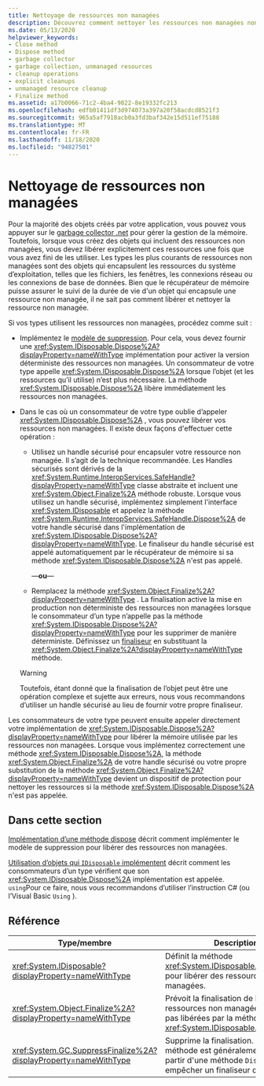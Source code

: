 ```yaml
---
title: Nettoyage de ressources non managées
description: Découvrez comment nettoyer les ressources non managées non gérées par le garbage collector .NET, telles que les fichiers, les fenêtres, les & les connexions réseau ou de base de données.
ms.date: 05/13/2020
helpviewer_keywords:
- Close method
- Dispose method
- garbage collector
- garbage collection, unmanaged resources
- cleanup operations
- explicit cleanups
- unmanaged resource cleanup
- Finalize method
ms.assetid: a17b0066-71c2-4ba4-9822-8e19332fc213
ms.openlocfilehash: edfb01411df3d974073a397a20f58acdcd8521f3
ms.sourcegitcommit: 965a5af7918acb0a3fd3baf342e15d511ef75188
ms.translationtype: MT
ms.contentlocale: fr-FR
ms.lasthandoff: 11/18/2020
ms.locfileid: "94827501"
---
```

# <a name="cleaning-up-unmanaged-resources"></a>Nettoyage de ressources non managées

Pour la majorité des objets créés par votre application, vous pouvez vous appuyer sur le [garbage collector .net](index.md) pour gérer la gestion de la mémoire. Toutefois, lorsque vous créez des objets qui incluent des ressources non managées, vous devez libérer explicitement ces ressources une fois que vous avez fini de les utiliser. Les types les plus courants de ressources non managées sont des objets qui encapsulent les ressources du système d’exploitation, telles que les fichiers, les fenêtres, les connexions réseau ou les connexions de base de données. Bien que le récupérateur de mémoire puisse assurer le suivi de la durée de vie d'un objet qui encapsule une ressource non managée, il ne sait pas comment libérer et nettoyer la ressource non managée.

Si vos types utilisent les ressources non managées, procédez comme suit :

- Implémentez le [modèle de suppression](implementing-dispose.md). Pour cela, vous devez fournir une <xref:System.IDisposable.Dispose%2A?displayProperty=nameWithType> implémentation pour activer la version déterministe des ressources non managées. Un consommateur de votre type appelle <xref:System.IDisposable.Dispose%2A> lorsque l’objet (et les ressources qu’il utilise) n’est plus nécessaire. La méthode <xref:System.IDisposable.Dispose%2A> libère immédiatement les ressources non managées.

- Dans le cas où un consommateur de votre type oublie d’appeler <xref:System.IDisposable.Dispose%2A> , vous pouvez libérer vos ressources non managées. Il existe deux façons d'effectuer cette opération :

  - Utilisez un handle sécurisé pour encapsuler votre ressource non managée. Il s’agit de la technique recommandée. Les Handles sécurisés sont dérivés de la <xref:System.Runtime.InteropServices.SafeHandle?displayProperty=nameWithType> classe abstraite et incluent une <xref:System.Object.Finalize%2A> méthode robuste. Lorsque vous utilisez un handle sécurisé, implémentez simplement l'interface <xref:System.IDisposable> et appelez la méthode <xref:System.Runtime.InteropServices.SafeHandle.Dispose%2A> de votre handle sécurisé dans l'implémentation de <xref:System.IDisposable.Dispose%2A?displayProperty=nameWithType>. Le finaliseur du handle sécurisé est appelé automatiquement par le récupérateur de mémoire si sa méthode <xref:System.IDisposable.Dispose%2A> n'est pas appelé.

    —**ou**—

  - Remplacez la méthode <xref:System.Object.Finalize%2A?displayProperty=nameWithType> . La finalisation active la mise en production non déterministe des ressources non managées lorsque le consommateur d’un type n’appelle pas la méthode <xref:System.IDisposable.Dispose%2A?displayProperty=nameWithType> pour les supprimer de manière déterministe. Définissez un [finaliseur](../../csharp/programming-guide/classes-and-structs/destructors.md) en substituant la <xref:System.Object.Finalize%2A?displayProperty=nameWithType> méthode.

  > [!WARNING]
  > Toutefois, étant donné que la finalisation de l’objet peut être une opération complexe et sujette aux erreurs, nous vous recommandons d’utiliser un handle sécurisé au lieu de fournir votre propre finaliseur.

Les consommateurs de votre type peuvent ensuite appeler directement votre implémentation de <xref:System.IDisposable.Dispose%2A?displayProperty=nameWithType> pour libérer la mémoire utilisée par les ressources non managées. Lorsque vous implémentez correctement une méthode <xref:System.IDisposable.Dispose%2A>, la méthode <xref:System.Object.Finalize%2A> de votre handle sécurisé ou votre propre substitution de la méthode <xref:System.Object.Finalize%2A?displayProperty=nameWithType> devient un dispositif de protection pour nettoyer les ressources si la méthode <xref:System.IDisposable.Dispose%2A> n'est pas appelée.

## <a name="in-this-section"></a>Dans cette section

[Implémentation d’une méthode dispose](implementing-dispose.md) décrit comment implémenter le modèle de suppression pour libérer des ressources non managées.

[Utilisation d’objets qui `IDisposable` implémentent](using-objects.md) décrit comment les consommateurs d’un type vérifient que son <xref:System.IDisposable.Dispose%2A> implémentation est appelée. `using`Pour ce faire, nous vous recommandons d’utiliser l’instruction C# (ou l’Visual Basic `Using` ).

## <a name="reference"></a>Référence

| Type/membre | Description |
|--|--|
| <xref:System.IDisposable?displayProperty=nameWithType> | Définit la méthode <xref:System.IDisposable.Dispose%2A> pour libérer des ressources non managées. |
| <xref:System.Object.Finalize%2A?displayProperty=nameWithType> | Prévoit la finalisation de l’objet si les ressources non managées ne sont pas libérées par la méthode <xref:System.IDisposable.Dispose%2A>. |
| <xref:System.GC.SuppressFinalize%2A?displayProperty=nameWithType> | Supprime la finalisation. Cette méthode est généralement appelée à partir d'une méthode `Dispose` pour empêcher un finaliseur de s'exécuter. |
